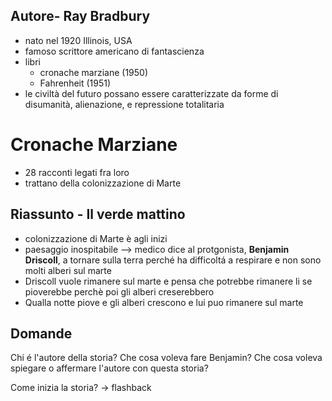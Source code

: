## Autore- Ray Bradbury
- nato nel 1920 Illinois, USA
- famoso scrittore americano di fantascienza
- libri
	- cronache marziane (1950)
	- Fahrenheit (1951)
- le civiltà del futuro possano essere caratterizzate da forme di disumanità, alienazione, e repressione totalitaria

# Cronache Marziane 
- 28 racconti legati fra loro
- trattano della colonizzazione di Marte

## Riassunto - Il verde mattino
- colonizzazione di Marte è agli inizi
- paesaggio inospitabile --> medico dice al protgonista, **Benjamin Driscoll**, a tornare sulla terra perché ha difficoltá a respirare e non sono molti alberi sul marte
- Driscoll vuole rimanere sul marte e pensa che potrebbe rimanere li se pioverebbe perchè poi gli alberi creserebbero
- Qualla notte piove e gli alberi crescono e lui puo rimanere sul marte

## Domande
Chi é l'autore della storia?
Che cosa voleva fare Benjamin?
Che cosa voleva spiegare o affermare l'autore con questa storia?

Come inizia la storia?  -> flashback